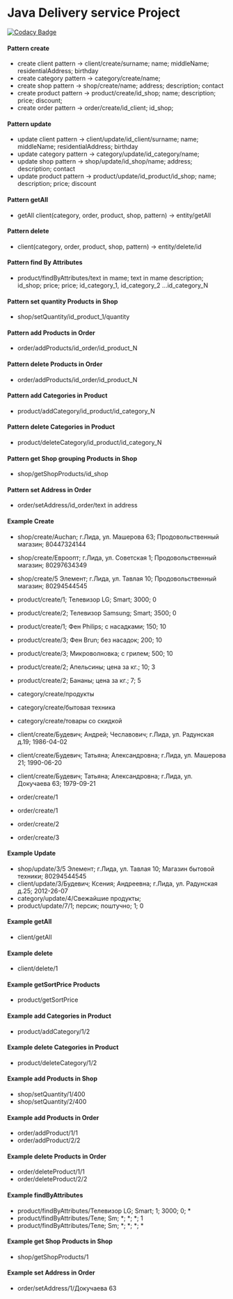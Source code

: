 Java Delivery service Project
===============================
[![Codacy Badge](https://app.codacy.com/project/badge/Grade/8c11d384cb914092b7037e31eeaafdd4)](https://www.codacy.com/gh/AndreiBudevich/deliveryservice/dashboard?utm_source=github.com&amp;utm_medium=referral&amp;utm_content=AndreiBudevich/deliveryservice&amp;utm_campaign=Badge_Grade)

#### Pattern create

- create client pattern -> client/create/surname; name; middleName; residentialAddress; birthday
- create category pattern -> category/create/name;
- create shop pattern -> shop/create/name; address; description; contact
- create product pattern -> product/create/id_shop; name; description; price; discount;
- create order pattern -> order/create/id_client; id_shop;

#### Pattern update

- update client pattern -> client/update/id_client/surname; name; middleName; residentialAddress; birthday
- update category pattern -> category/update/id_category/name;
- update shop pattern -> shop/update/id_shop/name; address; description; contact
- update product pattern -> product/update/id_product/id_shop; name; description;  price; discount

#### Pattern getAll

- getAll client(category, order, product, shop, pattern) -> entity/getAll

#### Pattern delete

- client(category, order, product, shop, pattern) -> entity/delete/id

#### Pattern find By Attributes

- product/findByAttributes/text in mame; text in mame description; id_shop; price; price; id_category_1, id_category_2
  ...id_category_N

#### Pattern set quantity Products in Shop

- shop/setQuantity/id_product_1/quantity

#### Pattern add Products in Order

- order/addProducts/id_order/id_product_N

#### Pattern delete Products in Order

- order/addProducts/id_order/id_product_N

#### Pattern add Categories in Product

- product/addCategory/id_product/id_category_N

#### Pattern delete Categories in Product

- product/deleteCategory/id_product/id_category_N

#### Pattern get Shop grouping Products in Shop

- shop/getShopProducts/id_shop

#### Pattern set Address in Order

- order/setAddress/id_order/text in address

#### Example Create

- shop/create/Auchan; г.Лида, ул. Машерова 63; Продовольственный магазин; 80447324144
- shop/create/Евроопт; г.Лида, ул. Советская 1; Продовольственный магазин; 80297634349
- shop/create/5 Элемент; г.Лида, ул. Тавлая 10; Продовольственный магазин; 80294544545

- product/create/1; Телевизор LG; Smart; 3000; 0
- product/create/2; Телевизор Samsung; Smart; 3500; 0
- product/create/1; Фен Philips; c насадками; 150; 10
- product/create/3; Фен Brun; без насадок; 200; 10
- product/create/3; Микроволновка; с грилем; 500; 10
- product/create/2; Апельсины; цена за кг.; 10; 3
- product/create/2; Бананы; цена за кг.; 7; 5

- category/create/продукты
- category/create/бытовая техника
- category/create/товары со скидкой

- client/create/Будевич; Андрей; Чеславович; г.Лида, ул. Радунская д.19; 1986-04-02
- client/create/Будевич; Татьяна; Александровна; г.Лида, ул. Машерова 21; 1990-06-20
- client/create/Будевич; Татьяна; Александровна; г.Лида, ул. Докучаева 63; 1979-09-21

- order/create/1
- order/create/1
- order/create/2
- order/create/3

#### Example Update

- shop/update/3/5 Элемент; г.Лида, ул. Тавлая 10; Магазин бытовой техники; 80294544545
- client/update/3/Будевич; Ксения; Андреевна; г.Лида, ул. Радунская д.25; 2012-26-07
- category/update/4/Свежайшие продукты;
- product/update/7/1; персик; поштучно; 1; 0

#### Example getAll

- client/getAll

#### Example delete

- client/delete/1

#### Example getSortPrice Products

- product/getSortPrice

#### Example add Categories in Product

- product/addCategory/1/2

#### Example delete Categories in Product

- product/deleteCategory/1/2

#### Example add Products in Shop

- shop/setQuantity/1/400
- shop/setQuantity/2/400

#### Example add Products in Order

- order/addProduct/1/1
- order/addProduct/2/2

#### Example delete Products in Order

- order/deleteProduct/1/1
- order/deleteProduct/2/2

#### Example findByAttributes

- product/findByAttributes/Телевизор LG; Smart; 1; 3000; 0; *
- product/findByAttributes/Теле; Sm; *; *; *; 1
- product/findByAttributes/Теле; Sm; *; *; *; *

#### Example get Shop Products in Shop

- shop/getShopProducts/1

#### Example  set Address in Order

- order/setAddress/1/Докучаева 63